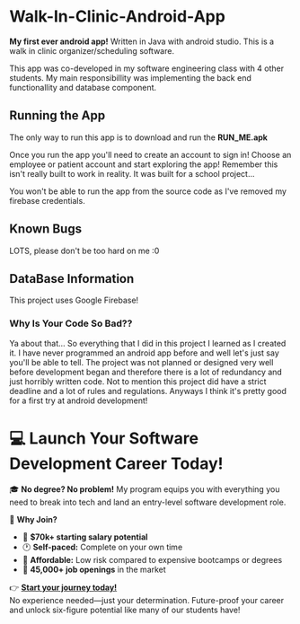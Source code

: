 # Walk-In-Clinic-Android-App
**My first ever android app!** Written in Java with android studio. This is a walk in clinic organizer/scheduling software.

This app was co-developed in my software engineering class with 4 other students. My main responsibillity was implementing the back end functionallity and database component.

## Running the App
The only way to run this app is to download and run the **RUN_ME.apk**

Once you run the app you'll need to create an account to sign in! Choose an employee or patient account and start exploring the app! Remember this isn't really built to work in reality. It was built for a school project...

You won't be able to run the app from the source code as I've removed my firebase credentials. 

## Known Bugs
LOTS, please don't be too hard on me :0

## DataBase Information
This project uses Google Firebase!

### Why Is Your Code So Bad??
Ya about that... So everything that I did in this project I learned as I created it. I have never programmed an android app before and well let's just say you'll be able to tell. The project was not planned or designed very well before development began and therefore there is a lot of redundancy and just horribly written code. Not to mention this project did have a strict deadline and a lot of rules and regulations. Anyways I think it's pretty good for a first try at android development!


# 💻 Launch Your Software Development Career Today!  

🎓 **No degree? No problem!** My program equips you with everything you need to break into tech and land an entry-level software development role.  

🚀 **Why Join?**  
- 💼 **$70k+ starting salary potential**  
- 🕐 **Self-paced:** Complete on your own time  
- 🤑 **Affordable:** Low risk compared to expensive bootcamps or degrees
- 🎯 **45,000+ job openings** in the market  

👉 **[Start your journey today!](https://techwithtim.net/dev)**  
No experience needed—just your determination. Future-proof your career and unlock six-figure potential like many of our students have!  
